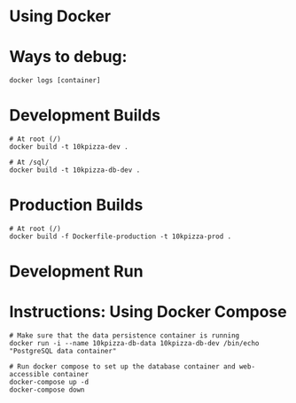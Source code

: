 # Using Docker

# Ways to debug:
	docker logs [container]


# Development Builds
	# At root (/)
	docker build -t 10kpizza-dev .

	# At /sql/
	docker build -t 10kpizza-db-dev .


# Production Builds
	# At root (/)
	docker build -f Dockerfile-production -t 10kpizza-prod .


# Development Run

# Instructions: Using Docker Compose
	# Make sure that the data persistence container is running
	docker run -i --name 10kpizza-db-data 10kpizza-db-dev /bin/echo "PostgreSQL data container"

	# Run docker compose to set up the database container and web-accessible container
	docker-compose up -d
	docker-compose down
